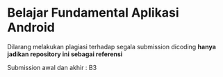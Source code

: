 # Belajar Fundamental Aplikasi Android
Dilarang melakukan plagiasi terhadap segala submission dicoding
**hanya jadikan repository ini sebagai referensi**

Submission awal dan akhir : B3